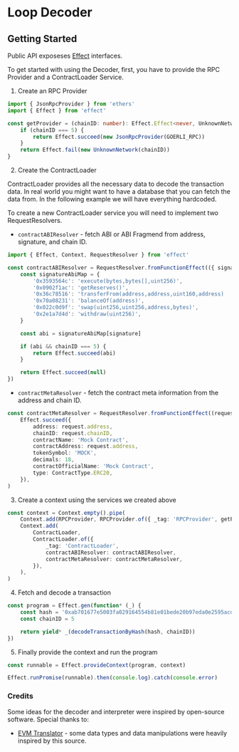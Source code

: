 # Loop Decoder

## Getting Started

Public API exposeses [Effect](https://effect.website/) interfaces.

To get started with using the Decoder, first, you have to provide the RPC Provider and a ContractLoader Service.

1. Create an RPC Provider

```ts
import { JsonRpcProvider } from 'ethers'
import { Effect } from 'effect'

const getProvider = (chainID: number): Effect.Effect<never, UnknownNetwork, JsonRpcProvider> => {
    if (chainID === 5) {
        return Effect.succeed(new JsonRpcProvider(GOERLI_RPC))
    }
    return Effect.fail(new UnknownNetwork(chainID))
}
```

2. Create the ContractLoader

ContractLoader provides all the necessary data to decode the transaction data. In real world you might want to have a database that you can fetch the data from. In the following example we will have everything hardcoded.

To create a new ContractLoader service you will need to implement two RequestResolvers.

-   `contractABIResolver` - fetch ABI or ABI Fragmend from address, signature, and chain ID.

```ts
import { Effect, Context, RequestResolver } from 'effect'

const contractABIResolver = RequestResolver.fromFunctionEffect(({ signature, chainID }: GetContractABI) => {
    const signatureAbiMap = {
        '0x3593564c': 'execute(bytes,bytes[],uint256)',
        '0x0902f1ac': 'getReserves()',
        '0x36c78516': 'transferFrom(address,address,uint160,address)	',
        '0x70a08231': 'balanceOf(address)',
        '0x022c0d9f': 'swap(uint256,uint256,address,bytes)',
        '0x2e1a7d4d': 'withdraw(uint256)',
    }

    const abi = signatureAbiMap[signature]

    if (abi && chainID === 5) {
        return Effect.succeed(abi)
    }

    return Effect.succeed(null)
})
```

-   `contractMetaResolver` - fetch the contract meta information from the address and chain ID.

```ts
const contractMetaResolver = RequestResolver.fromFunctionEffect((request: GetContractMeta) =>
    Effect.succeed({
        address: request.address,
        chainID: request.chainID,
        contractName: 'Mock Contract',
        contractAddress: request.address,
        tokenSymbol: 'MOCK',
        decimals: 18,
        contractOfficialName: 'Mock Contract',
        type: ContractType.ERC20,
    }),
)
```

3. Create a context using the services we created above

```ts
const context = Context.empty().pipe(
    Context.add(RPCProvider, RPCProvider.of({ _tag: 'RPCProvider', getProvider: getProvider })),
    Context.add(
        ContractLoader,
        ContractLoader.of({
            _tag: 'ContractLoader',
            contractABIResolver: contractABIResolver,
            contractMetaResolver: contractMetaResolver,
        }),
    ),
)
```

4. Fetch and decode a transaction

```ts
const program = Effect.gen(function* (_) {
    const hash = '0xab701677e5003fa029164554b81e01bede20b97eda0e2595acda81acf5628f75'
    const chainID = 5

    return yield* _(decodeTransactionByHash(hash, chainID))
})
```

5. Finally provide the context and run the program

```ts
const runnable = Effect.provideContext(program, context)

Effect.runPromise(runnable).then(console.log).catch(console.error)
```

### Credits

Some ideas for the decoder and interpreter were inspired by open-source software. Special thanks to:

-   [EVM Translator](https://github.com/metagame-xyz/evm-translator) - some data types and data manipulations were heavily inspired by this source.
